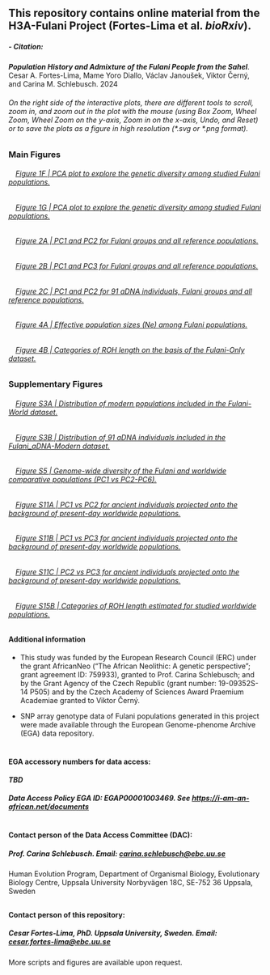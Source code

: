 ## This repository contains online material from the H3A-Fulani Project (Fortes-Lima et al. ***bioRxiv***).
####
##### - Citation:
***Population History and Admixture of the Fulani People from the Sahel***.
Cesar A. Fortes-Lima, Mame Yoro Diallo, Václav Janoušek, Viktor Černý, and Carina M. Schlebusch. 2024

###### On the right side of the interactive plots, there are different tools to scroll, zoom in, and zoom out in the plot with the mouse (using Box Zoom, Wheel Zoom, Wheel Zoom on the y-axis, Zoom in on the x-axis, Undo, and Reset) or to save the plots as a figure in high resolution (*.svg or *.png format). 


### Main Figures
###### &emsp;[Figure 1F | PCA plot to explore the genetic diversity among studied Fulani populations.](https://raw.githack.com/Schlebusch-lab/Sahel_study/main/01-Main_Figures/Main_Figure_1F.html)

###### &emsp;[Figure 1G | PCA plot to explore the genetic diversity among studied Fulani populations.](https://raw.githack.com/Schlebusch-lab/Sahel_study/main/01-Main_Figures/Main_Figure_1G.html)

###### &emsp;[Figure 2A | PC1 and PC2 for Fulani groups and all reference populations.](https://raw.githack.com/Schlebusch-lab/Sahel_study/main/01-Main_Figures/Main_Figure_2A.html)

###### &emsp;[Figure 2B | PC1 and PC3 for Fulani groups and all reference populations.](https://raw.githack.com/Schlebusch-lab/Sahel_study/main/01-Main_Figures/Main_Figure_2B.html)

###### &emsp;[Figure 2C | PC1 and PC2 for 91 aDNA individuals, Fulani groups and all reference populations.](https://raw.githack.com/Schlebusch-lab/Sahel_study/main/01-Main_Figures/Main_Figure_2C.html)

###### &emsp;[Figure 4A | Effective population sizes (Ne) among Fulani populations.](https://raw.githack.com/Schlebusch-lab/Sahel_study/main/01-Main_Figures/Main_Figure_4A.html)

###### &emsp;[Figure 4B | Categories of ROH length on the basis of the Fulani-Only dataset.](https://raw.githack.com/Schlebusch-lab/Sahel_study/main/01-Main_Figures/Main_Figure_4B.html)


### Supplementary Figures

###### &emsp;[Figure S3A | Distribution of modern populations included in the Fulani-World dataset.](https://raw.githack.com/Schlebusch-lab/Sahel_study/main/02-Suppl_Figures/Suppl_Figure_S3A.html)

###### &emsp;[Figure S3B | Distribution of 91 aDNA individuals included in the Fulani_aDNA-Modern dataset.](https://raw.githack.com/Schlebusch-lab/Sahel_study/main/02-Suppl_Figures/Suppl_Figure_S3B.html)

###### &emsp;[Figure S5 | Genome-wide diversity of the Fulani and worldwide comparative populations (PC1 vs PC2-PC6).](https://raw.githack.com/Schlebusch-lab/Sahel_study/main/02-Suppl_Figures/Suppl_Figure_S5.html)

###### &emsp;[Figure S11A | PC1 vs PC2 for ancient individuals projected onto the background of present-day worldwide populations.](https://raw.githack.com/Schlebusch-lab/Sahel_study/main/02-Suppl_Figures/Suppl_Figure_S11A.html)

###### &emsp;[Figure S11B | PC1 vs PC3 for ancient individuals projected onto the background of present-day worldwide populations.](https://raw.githack.com/Schlebusch-lab/Sahel_study/main/02-Suppl_Figures/Suppl_Figure_S11B.html)

###### &emsp;[Figure S11C | PC2 vs PC3 for ancient individuals projected onto the background of present-day worldwide populations.](https://raw.githack.com/Schlebusch-lab/Sahel_study/main/02-Suppl_Figures/Suppl_Figure_S11C.html)

###### &emsp;[Figure S15B | Categories of ROH length estimated for studied worldwide populations.](https://raw.githack.com/Schlebusch-lab/Sahel_study/main/02-Suppl_Figures/Suppl_Figure_S15B.html)


####
#### Additional information
- This study was funded by the European Research Council (ERC) under the grant AfricanNeo (“The African Neolithic: A genetic perspective”; grant agreement ID: 759933), granted to Prof. Carina Schlebusch; and by the Grant Agency of the Czech Republic (grant number: 19-09352S-14 P505) and by the Czech Academy of Sciences Award Praemium Academiae granted to Viktor Černý.

- SNP array genotype data of Fulani populations generated in this project were made available through the European Genome-phenome Archive (EGA) data repository.

#
#### EGA accessory numbers for data access:

***TBD***

##### Data Access Policy EGA ID: EGAP00001003469. See https://i-am-an-african.net/documents

#
#### Contact person of the Data Access Committee (DAC):
##### Prof. Carina Schlebusch. Email: carina.schlebusch@ebc.uu.se
Human Evolution Program, Department of Organismal Biology, 
Evolutionary Biology Centre, Uppsala University
Norbyvägen 18C, SE-752 36 Uppsala, Sweden
##
#### Contact person of this repository:
##### Cesar Fortes-Lima, PhD. Uppsala University, Sweden. Email: cesar.fortes-lima@ebc.uu.se
More scripts and figures are available upon request.

